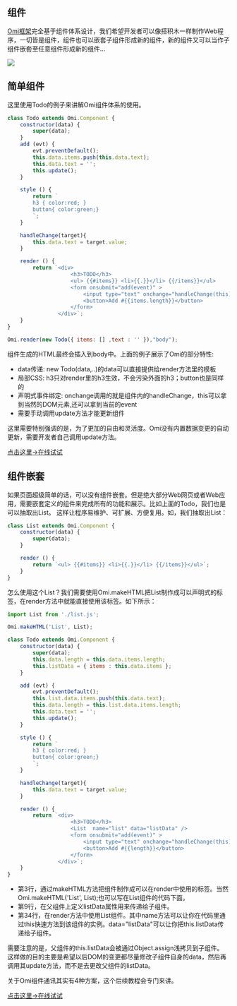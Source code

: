 <h2 id="组件">组件</h2>

[Omi框架](https://github.com/AlloyTeam/omi)完全基于组件体系设计，我们希望开发者可以像搭积木一样制作Web程序，一切皆是组件，组件也可以嵌套子组件形成新的组件，新的组件又可以当作子组件嵌套至任意组件形成新的组件...

![](http://images2015.cnblogs.com/blog/105416/201702/105416-20170210093427338-1536910080.png)

## 简单组件

这里使用Todo的例子来讲解Omi组件体系的使用。

```js
class Todo extends Omi.Component {
    constructor(data) {
        super(data);
    }
    add (evt) {
        evt.preventDefault();
        this.data.items.push(this.data.text);
        this.data.text = '';
        this.update();
    }

    style () {
        return `
        h3 { color:red; }
        button{ color:green;}
        `;
    }

    handleChange(target){
        this.data.text = target.value;
    }

    render () {
        return `<div>
                    <h3>TODO</h3>
                    <ul> {{#items}} <li>{{.}}</li> {{/items}}</ul>
                    <form onsubmit="add(event)" >
                        <input type="text" onchange="handleChange(this)"  value="{{text}}"  />
                        <button>Add #{{items.length}}</button>
                    </form>
                </div>`;
    }
}

Omi.render(new Todo({ items: [] ,text : '' }),"body");
```

组件生成的HTML最终会插入到body中。上面的例子展示了Omi的部分特性:

- data传递: new Todo(data,..)的data可以直接提供给render方法里的模板
- 局部CSS: h3只对render里的h3生效，不会污染外面的h3；button也是同样的
- 声明式事件绑定: onchange调用的就是组件内的handleChange，this可以拿到当然的DOM元素,还可以拿到当前的event
- 需要手动调用update方法才能更新组件

这里需要特别强调的是，为了更加的自由和灵活度。Omi没有内置数据变更的自动更新，需要开发者自己调用update方法。

<a href="http://alloyteam.github.io/omi/website/redirect.html?type=todo" target="_blank">点击这里→在线试试</a>

## 组件嵌套

如果页面超级简单的话，可以没有组件嵌套。但是绝大部分Web网页或者Web应用，需要嵌套定义的组件来完成所有的功能和展示。比如上面的Todo，我们也是可以抽取出List。
这样让程序易维护、可扩展、方便复用。如，我们抽取出List：

```js
class List extends Omi.Component {
    constructor(data) {
        super(data);
    }

    render () {
        return `<ul> {{#items}} <li>{{.}}</li> {{/items}}</ul>`;
    }
}
```

怎么使用这个List？我们需要使用Omi.makeHTML把List制作成可以声明式的标签，在render方法中就能直接使用该标签。如下所示：

```js
import List from './list.js';

Omi.makeHTML('List', List);

class Todo extends Omi.Component {
    constructor(data) {
        super(data);
        this.data.length = this.data.items.length;
        this.listData = { items : this.data.items };
    }

    add (evt) {
        evt.preventDefault();
        this.list.data.items.push(this.data.text);
        this.data.length = this.list.data.items.length;
        this.data.text = '';
        this.update();
    }

    style () {
        return `
        h3 { color:red; }
        button{ color:green;}
        `;
    }

    handleChange(target){
        this.data.text = target.value;
    }

    render () {
        return `<div>
                    <h3>TODO</h3>
                    <List  name="list" data="listData" />
                    <form onsubmit="add(event)" >
                        <input type="text" onchange="handleChange(this)"  value="{{text}}"  />
                        <button>Add #{{length}}</button>
                    </form>
                </div>`;
    }
}
```

* 第3行，通过makeHTML方法把组件制作成可以在render中使用的标签。当然Omi.makeHTML('List', List);也可以写在List组件的代码下面。
* 第9行，在父组件上定义listData属性用来传递给子组件。
* 第34行，在render方法中使用List组件。其中name方法可以让你在代码里通过this快速方法到该组件的实例。data="listData"可以让你把this.listData传递给子组件。

需要注意的是，父组件的this.listData会被通过Object.assign浅拷贝到子组件。
这样做的目的主要是希望以后DOM的变更都尽量修改子组件自身的data，然后再调用其update方法，而不是去更改父组件的listData。

关于Omi组件通讯其实有4种方案，这个后续教程会专门来讲。

<a href="http://alloyteam.github.io/omi/website/redirect.html?type=todo_nest" target="_blank">点击这里→在线试试</a>

